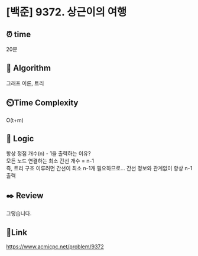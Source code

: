 # [백준] 9372. 상근이의 여행 


## ⏰ **time**
20분

## :pushpin: **Algorithm**
그래프 이론, 트리 

## ⏲️**Time Complexity**
O(t+m)

## :round_pushpin: **Logic**
항상 정점 개수(n) - 1을 출력하는 이유? <br/>
모든 노드 연결하는 최소 간선 개수 = n-1 <br/>
즉, 트리 구조 이루려면 간선이 최소 n-1개 필요하므로... 간선 정보와 관계없이 항상 n-1 출력

## :black_nib: **Review**
그렇습니다. 

## 📡**Link**
https://www.acmicpc.net/problem/9372
